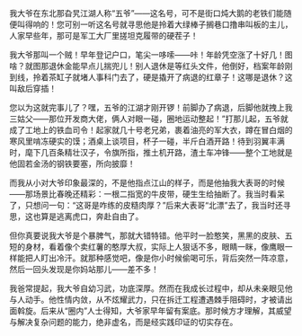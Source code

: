 我大爷在东北那旮旯江湖人称“五爷”——这名号，可不是街口炖大鹅的老铁们能随便叫得响的！您可别一听这名号就寻思他是拎着大绿棒子搁巷口撸串叫板的主儿，人家早些年，那可是军工大厂里搓坦克履带的硬茬子！

我大爷那叫一个贼！早年登记户口，笔尖一哆嗦——咔！年龄凭空涨了十好几！图啥？就图那退休金能早点儿揣兜儿！别人退休是等红头文件，他倒好，档案年龄刚到线，拎着茶缸子就堵人事科门去了，硬是撬开了病退的红章子！这哪是退休？这叫敌后穿插！

您以为这就完事儿了？嘿，五爷的江湖才刚开锣！前脚办了病退，后脚他就拽上我三姑父——那位开发商大佬，俩人对眼一碰，圈地运动整起！”打那儿起，五爷就成了工地上的铁血司令！起家就几十号老兄弟，裹着油亮的军大衣，蹲在冒白烟的寒风里啃冻硬实的馍；酒桌上谈项目，杯子一碰，半斤白酒开路！待到羽翼丰满时，麾下几百条精壮汉子，令旗所指，推土机开路，渣土车冲锋——整个工地就是他固若金汤的钢铁要塞，所向披靡！

而我从小对大爷印象最深的，不是他指点江山的样子，而是他抽我大表哥的时候——那场景比春晚还精彩：一根二指宽的牛皮带，硬生生给抽断了。我当时看呆了，只想问一句：“这哥是咋练的皮糙肉厚？”后来大表哥“北漂”去了，我当时还寻思，这也算是逃离虎口，奔赴自由了。

但你真要说我大爷是个暴脾气，那就大错特错。他平时一脸憨笑，黑黑的皮肤、五短的身材，看着像个卖红薯的憨厚大叔，实际上人狠话不多，眼睛一眯，像鹰眼一样能把人盯出冷汗。就那种感觉吧，像是你小时候偷喝可乐，背后突然一阵凉意，然后一回头发现是你妈站那儿——差不多！

我爸常提起，我大爷自幼习武，功底深厚。然而在我成长过程中，却从未亲眼见他与人动手。他性情内敛，从不炫耀武力，只在拆迁工程遭遇棘手阻碍时，才被请出面斡旋。后来从“圈内”人士得知，大爷家早年留有案底。那时候方才理解，其威望与解决复杂问题的能力，绝非虚名，而是经实践印证的切实存在。